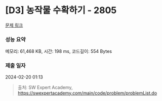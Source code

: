 # [D3] 농작물 수확하기 - 2805 

[문제 링크](https://swexpertacademy.com/main/code/problem/problemDetail.do?contestProbId=AV7GLXqKAWYDFAXB) 

### 성능 요약

메모리: 61,468 KB, 시간: 198 ms, 코드길이: 554 Bytes

### 제출 일자

2024-02-20 01:13



> 출처: SW Expert Academy, https://swexpertacademy.com/main/code/problem/problemList.do